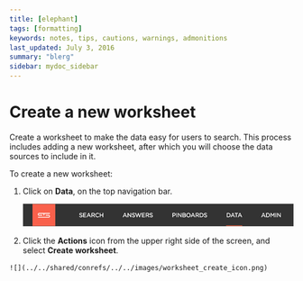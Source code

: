 ```yaml
---
title: [elephant]
tags: [formatting]
keywords: notes, tips, cautions, warnings, admonitions
last_updated: July 3, 2016
summary: "blerg"
sidebar: mydoc_sidebar
---
```

# Create a new worksheet

Create a worksheet to make the data easy for users to search. This process includes adding a new worksheet, after which you will choose the data sources to include in it.

To create a new worksheet:

1.   Click on **Data**, on the top navigation bar. 

     ![](../../shared/conrefs/../../images/data_icon.png "Data") 

2.   Click the **Actions** icon from the upper right side of the screen, and select **Create worksheet**. 

    ![](../../shared/conrefs/../../images/worksheet_create_icon.png)


